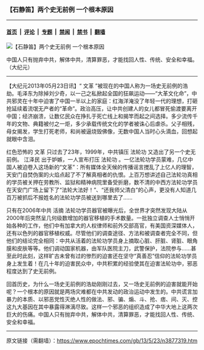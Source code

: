 ### 【石静笛】两个史无前例 一个根本原因

---

#### [首页](../../../..?n3877319) &nbsp;|&nbsp; [评论](../../../../../epoch-comment?n3877319) &nbsp;|&nbsp; [专题](../../../../../epoch-special?n3877319) &nbsp;|&nbsp; [禁闻](../../../../../epoch-news?n3877319) &nbsp;|&nbsp; [禁书](../../../../../books?n3877319) &nbsp;|&nbsp; [翻墙](https://github.com/gfw-breaker/nogfw/blob/master/README.md?n3877319)


<div><img alt="【石静笛】两个史无前例 一个根本原因" class="attachment-djy_600_400 size-djy_600_400 wp-post-image" src="https://i.epochtimes.com/assets/uploads/2013/05/1305230827532039-600x400.jpg"/>
<div class="caption">
 <p>
  中国人只有抛弃中共，解体中共，清算罪恶，才能找回人性、传统、安全和幸福。 （大纪元）
 </p>
</div></div><hr/><div class="post_content" id="artbody" itemprop="articleBody">
 <!-- article content begin -->
 <p>
  【大纪元2013年05月23日讯】“
  <ok href="https://www.epochtimes.com/gb/tag/%E6%96%87%E9%9D%A9.html">
   文革
  </ok>
  ”被现在的中国人称为一场史无前例的浩劫。毛泽东为除掉刘少奇，以一己之私掀起全国的狂飙运动——“大革文化命”，中共邪灵在十年中迫害了中国一半以上的家庭：红海洋淹没了年轻一代的理想，打砸抢延续着流氓无产者的“革命”。政治高压，让中共创建人的女儿都冒死偷渡要离开中国；经济崩溃，让数亿民众在挣扎于死亡线上和揭竿而起之间选择。多少流传千年的文物、典籍被付之一炬，多少承载传统文化的学者被诛心后虐杀。父子相残，母女揭发，学生打死老师，和尚被逼烧毁佛像，无数中国人当时心头滴血，回想起就眼中含泪。
 </p>
 <p>
  红色恐怖的
  <ok href="https://www.epochtimes.com/gb/tag/%E6%96%87%E9%9D%A9.html">
   文革
  </ok>
  只过去了23年，1999年，中共镇压
  <ok href="https://www.epochtimes.com/gb/tag/%E6%B3%95%E8%BD%AE%E5%8A%9F.html">
   法轮功
  </ok>
  又造出了另一个史无前例。
  <ok href="https://www.epochtimes.com/gb/tag/%E6%B1%9F%E6%B3%BD%E6%B0%91.html">
   江泽民
  </ok>
  出于妒嫉，一人宣布打压
  <ok href="https://www.epochtimes.com/gb/tag/%E6%B3%95%E8%BD%AE%E5%8A%9F.html">
   法轮功
  </ok>
  。一亿法轮功学员蒙难，几亿中国人被迫卷入这场新的“文革”：所有媒体全天候的传播谣言搅乱了上亿人的理智，天安门自焚伪案的火焰点起了不了解真相者的仇恨。上百万想讲述自己法轮功真相的学员被关押在劳教所、监狱和精神病院里备受折磨，数不清的中西方法轮功学员在天安门广场上留下了“法轮大法好！”、“还我师父清白”的心声，更没有人知道几百万被抓后不报姓名的法轮功学员被送到哪里去了……
 </p>
 <p>
  只有在2006年中共
  <ok href="https://www.epochtimes.com/gb/tag/%E6%B4%BB%E6%91%98.html">
   活摘
  </ok>
  法轮功学员器官被曝光后，全世界才突然发现大陆从2000年后突然呈几何级数增加的器官移植的手术数量。一批独立调查人士悄悄开始各种的工作，他们中有加拿大的人权律师和前外交部高官，有美国资深媒体人，还有以色列的器官移植权威。尽管他们的调查途径、方法和被调查者完全不同，但他们的结论完全相同：中共从活着的法轮功学员身上摘取心脏、肝脏、肾脏、眼角膜和皮肤等等。他们调动国家机器，由军队医院主刀，武警保护，法院参与……甚至此时此刻，这样旷古未曾有过的惨烈的迫害还在坚守“真善忍”信仰的法轮功学员身上发生着！在几十年的迫害民众中，中共积累的经验使其在迫害法轮功中，邪恶程度达到了史无前例。
 </p>
 <p>
  回首历史，为什么一场史无前例的浩劫刚刚过去，又一场史无前例的迫害就能开始呢？一个根本的原因就是两场灾难都在中共发动的政治运动中发生的。中共谎言加暴力的本质、以邪恶党性灭绝人性的做法、邪、骗、煽、斗、抢、痞、间、灭、控这九大基因在其中暴露得淋漓尽致。这样一个邪恶的组织造成了中华大地上这两次巨大的伤痛。中国人只有抛弃中共，解体中共，清算罪恶，才能找回人性、传统、安全和幸福。
 </p>
 <!-- article content end -->
 <div id="below_article_ad">
 </div>
</div>


---

原文链接（需翻墙）：https://www.epochtimes.com/gb/13/5/23/n3877319.htm
